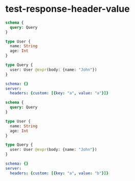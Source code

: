 # test-response-header-value

```graphql @schema
schema {
  query: Query
}

type User {
  name: String
  age: Int
}

type Query {
  user: User @expr(body: {name: "John"})
}
```

```yml @config
schema: {}
server:
  headers: {custom: [{key: "a", value: "a"}]}
```

```graphql @schema
schema {
  query: Query
}

type User {
  name: String
  age: Int
}

type Query {
  user: User @expr(body: {name: "John"})
}
```

```yml @config
schema: {}
server:
  headers: {custom: [{key: "a", value: "b"}]}
```
